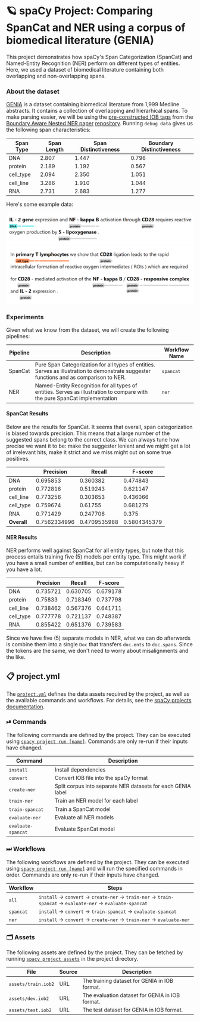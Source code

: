 <!-- SPACY PROJECT: AUTO-GENERATED DOCS START (do not remove) -->

# 🪐 spaCy Project: Comparing SpanCat and NER using a corpus of biomedical literature (GENIA)

This project demonstrates how spaCy's Span Categorization (SpanCat) and
Named-Entity Recognition (NER) perform on different types of entities. Here, we used
a dataset of biomedical literature containing both overlapping and non-overlapping spans.

### About the dataset

[GENIA](http://www.geniaproject.org/genia-corpus) is a dataset containing
biomedical literature from 1,999 Medline abstracts. It contains a collection
of overlapping and hierarhical spans.  To make parsing easier, we will be
using the [pre-constructed IOB
tags](https://github.com/thecharm/boundary-aware-nested-ner/blob/master/Our_boundary-aware_model/data/genia)
from the [Boundary Aware Nested NER
paper](https://aclanthology.org/D19-1034/)
[repository](https://github.com/thecharm/boundary-aware-nested-ner/). Running `debug data` gives us the
following span characteristics:

| Span Type | Span Length | Span Distinctiveness | Boundary Distinctiveness |
|-----------|-------------|----------------------|--------------------------|
| DNA       | 2.807       | 1.447                | 0.796                    |
| protein   | 2.189       | 1.192                | 0.567                    |
| cell_type | 2.094       | 2.350                | 1.051                    |
| cell_line | 3.286       | 1.910                | 1.044                    |
| RNA       | 2.731       | 2.683                | 1.277                    |

Here's some example data:

![](./images/sample_00.png)
![](./images/sample_01.png)


### Experiments

Given what we know from the dataset, we will create the following pipelines:

| Pipeline | Description                                                                                                                             | Workflow Name |
|----------|-----------------------------------------------------------------------------------------------------------------------------------------|---------------|
| SpanCat  | Pure Span Categorization for all types of entities. Serves as illustration to demonstrate suggester functions and as comparison to NER. | `spancat` |
| NER      | Named-Entity Recognition for all types of entities. Serves as illustration to compare with the pure SpanCat implementation       | `ner`         |


#### SpanCat Results

Below are the results for SpanCat. It seems that overall, span categorization
is biased towards precision. This means that a large number of the suggested
spans belong to the correct class. We can always tune how precise we want it
to be: make the suggester lenient and we might get a lot of irrelevant hits,
make it strict and we miss might out on some true positives.

|           |   Precision |   Recall |   F-score |
|-----------|-------------|----------|-----------|
| DNA       |    0.695853 | 0.360382 |  0.474843 |
| protein   |    0.772816 | 0.519243 |  0.621147 |
| cell_line |    0.773256 | 0.303653 |  0.436066 |
| cell_type |    0.759674 | 0.61755  |  0.681279 |
| RNA       |    0.771429 | 0.247706 |  0.375    |
| **Overall**| 0.7562334996 | 0.4709535988 | 0.5804345379 |

#### NER Results

NER performs well against SpanCat for all entity types, but note that this
process entails training five (5) models per entity type. This might work if
you have a small number of entities, but can be computationally heavy if you
have a lot.

|           |   Precision |   Recall |   F-score |
|-----------|-------------|----------|-----------|
| DNA       |    0.735721 | 0.630705 |  0.679178 |
| protein   |    0.75833  | 0.718349 |  0.737798 |
| cell_line |    0.738462 | 0.567376 |  0.641711 |
| cell_type |    0.777778 | 0.721137 |  0.748387 |
| RNA       |    0.855422 | 0.651376 |  0.739583 |

Since we have five (5) separate models in NER, what we can do afterwards is
combine them into a single `Doc` that transfers `doc.ents` to `doc.spans`. Since
the tokens are the same, we don't need to worry about misalignments and the like.


## 📋 project.yml

The [`project.yml`](project.yml) defines the data assets required by the
project, as well as the available commands and workflows. For details, see the
[spaCy projects documentation](https://spacy.io/usage/projects).

### ⏯ Commands

The following commands are defined by the project. They
can be executed using [`spacy project run [name]`](https://spacy.io/api/cli#project-run).
Commands are only re-run if their inputs have changed.

| Command | Description |
| --- | --- |
| `install` | Install dependencies |
| `convert` | Convert IOB file into the spaCy format |
| `create-ner` | Split corpus into separate NER datasets for each GENIA label |
| `train-ner` | Train an NER model for each label |
| `train-spancat` | Train a SpanCat model |
| `evaluate-ner` | Evaluate all NER models |
| `evaluate-spancat` | Evaluate SpanCat model |

### ⏭ Workflows

The following workflows are defined by the project. They
can be executed using [`spacy project run [name]`](https://spacy.io/api/cli#project-run)
and will run the specified commands in order. Commands are only re-run if their
inputs have changed.

| Workflow | Steps |
| --- | --- |
| `all` | `install` &rarr; `convert` &rarr; `create-ner` &rarr; `train-ner` &rarr; `train-spancat` &rarr; `evaluate-ner` &rarr; `evaluate-spancat` |
| `spancat` | `install` &rarr; `convert` &rarr; `train-spancat` &rarr; `evaluate-spancat` |
| `ner` | `install` &rarr; `convert` &rarr; `create-ner` &rarr; `train-ner` &rarr; `evaluate-ner` |

### 🗂 Assets

The following assets are defined by the project. They can
be fetched by running [`spacy project assets`](https://spacy.io/api/cli#project-assets)
in the project directory.

| File | Source | Description |
| --- | --- | --- |
| `assets/train.iob2` | URL | The training dataset for GENIA in IOB format. |
| `assets/dev.iob2` | URL | The evaluation dataset for GENIA in IOB format. |
| `assets/test.iob2` | URL | The test dataset for GENIA in IOB format. |

<!-- SPACY PROJECT: AUTO-GENERATED DOCS END (do not remove) -->